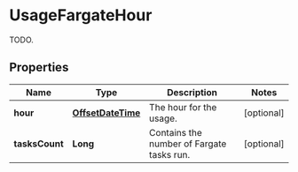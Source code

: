 

# UsageFargateHour

TODO.
## Properties

Name | Type | Description | Notes
------------ | ------------- | ------------- | -------------
**hour** | [**OffsetDateTime**](OffsetDateTime.md) | The hour for the usage. |  [optional]
**tasksCount** | **Long** | Contains the number of Fargate tasks run. |  [optional]



